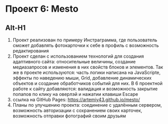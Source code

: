# Проект 6: Mesto
Alt-H1
----------
1. Проект реализован по примеру Инстраграмма, где пользователь сможет добавлять фотокарточки к себе в профиль с возможность редактирования
2. Проект сделан с использованием технологий для создания адаптивного сайта: относительные величины, создание медиазапросов и изменения в них свойств блоков и элементов. Так же в проекте используются: часть логики написана на JavaScripte, эффекты по наведению мыши, Grid, добавление динамических объектов и создание обработчиков событий для них. В 6 проектной работе к сайту добавляются: валидация и возможность закрытие попапов по клику на оверлэй и нажатии клавиши Escape
3. ссылка на GitHub Pages: https://artemiy43.github.io/mesto/
4. Планы по улучшению проекта: соединение с удалённым сервером, возможность авторизации с сохранением своих карточек, возможность отправки фотографий своим друзьям
